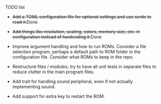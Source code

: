 TODO list

* ~~Add a TOML configuration file for optional settings and use serde to read it.~~Done

* ~~Add things like resolution, scaling, colors, memory size, etc. in configuration instead of hardcoding it.~~Done

* Improve argument handling and how to run ROMs. Consider a file selection program, perhaps a default path to ROM folder in the configuration file.
Consider what ROMs to keep in the repo.

* Restructure files / modules, try to have all unit tests in separate files to reduce clutter in the main program files.

* Add trait for handling sound peripheral, even if not actually implementing sound.

* Add support for extra key to restart the ROM.
